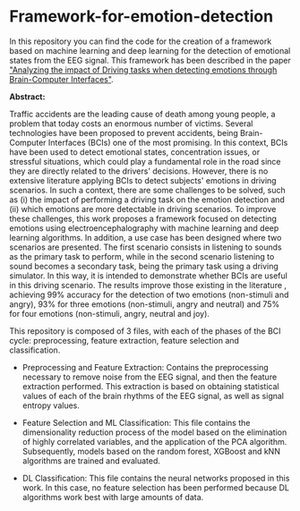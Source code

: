 # Framework-for-emotion-detection
In this repository you can find the code for the creation of a framework based on machine learning and deep learning for the detection of emotional states from the EEG signal. This framework has been described in the paper ["Analyzing the impact of Driving tasks when detecting emotions through Brain-Computer Interfaces"](https://arxiv.org/abs/2209.00993).

**Abstract:**

Traffic accidents are the leading cause of death among young people, a problem that today costs an enormous number of victims. Several technologies have been proposed to prevent accidents, being Brain-Computer Interfaces (BCIs) one of the most promising. In this context, BCIs have been used to detect emotional states, concentration issues, or stressful situations, which could play a fundamental role in the road since they are directly related to the drivers' decisions. However, there is no extensive literature applying BCIs to detect subjects' emotions in driving scenarios. In such a context, there are some challenges to be solved, such as (i) the impact of performing a driving task on the emotion detection and (ii) which emotions are more detectable in driving scenarios. To improve these challenges, this work proposes a framework focused on detecting emotions using electroencephalography with machine learning and deep learning algorithms. In addition, a use case has been designed where two scenarios are presented. The first scenario consists in listening to sounds as the primary task to perform, while in the second scenario listening to sound becomes a secondary task, being the primary task using a driving simulator. In this way, it is intended to demonstrate whether BCIs are useful in this driving scenario. The results improve those existing in the literature , achieving 99% accuracy for the detection of two emotions (non-stimuli and angry), 93% for three emotions (non-stimuli, angry and neutral) and 75% for four emotions (non-stimuli, angry, neutral and joy).

This repository is composed of 3 files, with each of the phases of the BCI cycle: preprocessing, feature extraction, feature selection and classification. 

* Preprocessing and Feature Extraction: Contains the preprocessing necessary to remove noise from the EEG signal, and then the feature extraction performed. This extraction is based on obtaining statistical values of each of the brain rhythms of the EEG signal, as well as signal entropy values. 

* Feature Selection and ML Classification: This file contains the dimensionality reduction process of the model based on the elimination of highly correlated variables, and the application of the PCA algorithm. Subsequently, models based on the random forest, XGBoost and kNN algorithms are trained and evaluated.

* DL Classification: This file contains the neural networks proposed in this work. In this case, no feature selection has been performed because DL algorithms work best with large amounts of data.
